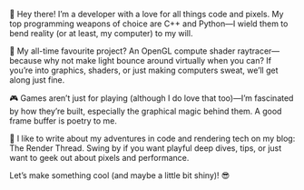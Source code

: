 
👋 Hey there! I’m a developer with a love for all things code and pixels. My top programming weapons of choice are C++ and Python—I wield them to bend reality (or at least, my computer) to my will.

🚀 My all-time favourite project? An OpenGL compute shader raytracer—because why not make light bounce around virtually when you can? If you’re into graphics, shaders, or just making computers sweat, we’ll get along just fine.

🎮 Games aren’t just for playing (although I do love that too)—I’m fascinated by how they’re built, especially the graphical magic behind them. A good frame buffer is poetry to me.

📝 I like to write about my adventures in code and rendering tech on my blog: The Render Thread. Swing by if you want playful deep dives, tips, or just want to geek out about pixels and performance.

Let’s make something cool (and maybe a little bit shiny)! 😎

<!--
**YuviTz1/YuviTz1** is a ✨ _special_ ✨ repository because its `README.md` (this file) appears on your GitHub profile.

Here are some ideas to get you started:

- 🔭 I’m currently working on ...
- 🌱 I’m currently learning ...
- 👯 I’m looking to collaborate on ...
- 🤔 I’m looking for help with ...
- 💬 Ask me about ...
- 📫 How to reach me: ...
- 😄 Pronouns: ...
- ⚡ Fun fact: ...
-->
